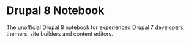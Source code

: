 # Drupal 8 Notebook

The unofficial Drupal 8 notebook for experienced Drupal 7 developers, themers, site builders and content editors.
